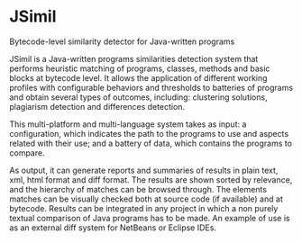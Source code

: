 JSimil
======

Bytecode-level similarity detector for Java-written programs

JSimil is a Java-written programs similarities detection system that performs heuristic matching of programs, classes, methods and basic blocks at bytecode level. It allows the application of different working profiles with configurable behaviors and thresholds to batteries of programs and obtain several types of outcomes, including: clustering solutions, plagiarism detection and differences detection.


This multi-platform and multi-language system takes as input: a configuration, which indicates the path to the programs to use and aspects related with their use; and a battery of data, which contains the programs to compare.

As output, it can generate reports and summaries of results in plain text, xml, html format and diff format. The results are shown sorted by relevance, and the hierarchy of matches can be browsed through. The elements matches can be visually checked both at source code (if available) and at bytecode. Results can be integrated in any project in which a non purely textual comparison of Java programs has to be made. An example of use is as an external diff system for NetBeans or Eclipse IDEs.
